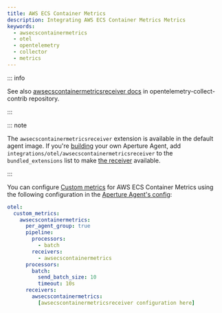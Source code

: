 ```yaml
---
title: AWS ECS Container Metrics
description: Integrating AWS ECS Container Metrics Metrics
keywords:
  - awsecscontainermetrics
  - otel
  - opentelemetry
  - collector
  - metrics
---
```


::: info

See also [awsecscontainermetricsreceiver docs][receiver] in
opentelemetry-collect-contrib repository.

:::

::: note

The `awsecscontainermetricsreceiver` extension is available in the default agent
image. If you're [building][build] your own Aperture Agent, add
`integrations/otel/awsecscontainermetricsreceiver` to the `bundled_extensions`
list to make [the receiver][receiver] available.

:::

You can configure [Custom metrics][custom-metrics] for AWS ECS Container Metrics
using the following configuration in the [Aperture Agent's
config][agent-config]:

```yaml
otel:
  custom_metrics:
    awsecscontainermetrics:
      per_agent_group: true
      pipeline:
        processors:
          - batch
        receivers:
          - awsecscontainermetrics
      processors:
        batch:
          send_batch_size: 10
          timeout: 10s
      receivers:
        awsecscontainermetrics:
          [awsecscontainermetricsreceiver configuration here]
```

[build]: /reference/aperturectl/build/agent/agent.md
[receiver]:
  https://github.com/open-telemetry/opentelemetry-collector-contrib/tree/main/receiver/awsecscontainermetricsreceiver
[custom-metrics]: /reference/configuration/agent.md#custom-metrics-config
[agent-config]: /reference/configuration/agent.md#agent-o-t-e-l-config
